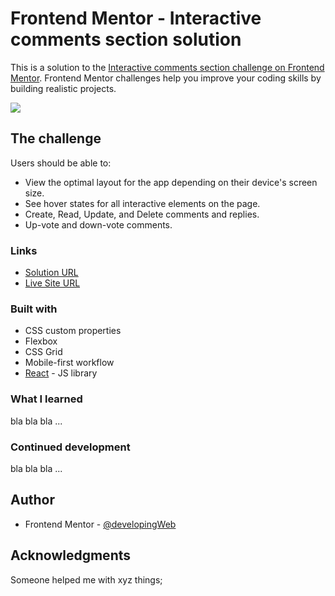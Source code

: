 # Frontend Mentor - Interactive comments section solution

This is a solution to the [Interactive comments section challenge on Frontend Mentor](https://www.frontendmentor.io/challenges/interactive-comments-section-iG1RugEG9). Frontend Mentor challenges help you improve your coding skills by building realistic projects.

![](./screenshot.jpg)

## The challenge

Users should be able to:

- View the optimal layout for the app depending on their device's screen size.
- See hover states for all interactive elements on the page.
- Create, Read, Update, and Delete comments and replies.
- Up-vote and down-vote comments.

<!-- - **Bonus**: If you're building a purely front-end project, use `localStorage` to save the current state in the browser that persists when the browser is refreshed.
- **Bonus**: Instead of using the `createdAt` strings from the `data.json` file, try using timestamps and dynamically track the time since the comment or reply was posted. -->

### Links

- [Solution URL](https://your-solution-url.com)
- [Live Site URL](https://your-live-site-url.com)

### Built with

- CSS custom properties
- Flexbox
- CSS Grid
- Mobile-first workflow
- [React](https://reactjs.org/) - JS library

### What I learned

bla bla bla ...

### Continued development

bla bla bla ...

## Author

- Frontend Mentor - [@developingWeb](https://www.frontendmentor.io/profile/developingWeb)

## Acknowledgments

Someone helped me with xyz things;
